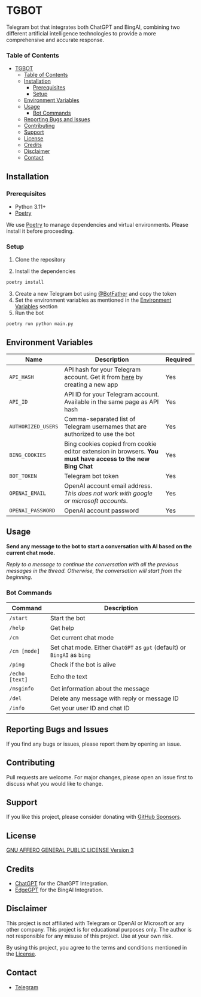 # TGBOT

Telegram bot that integrates both ChatGPT and BingAI, combining two different artificial intelligence technologies to provide a more comprehensive and accurate response.

### Table of Contents

- [TGBOT](#tgbot)
    - [Table of Contents](#table-of-contents)
  - [Installation](#installation)
    - [Prerequisites](#prerequisites)
    - [Setup](#setup)
  - [Environment Variables](#environment-variables)
  - [Usage](#usage)
    - [Bot Commands](#bot-commands)
  - [Reporting Bugs and Issues](#reporting-bugs-and-issues)
  - [Contributing](#contributing)
  - [Support](#support)
  - [License](#license)
  - [Credits](#credits)
  - [Disclaimer](#disclaimer)
  - [Contact](#contact)

## Installation

### Prerequisites

- Python 3.11+
- [Poetry](https://python-poetry.org/)

We use [Poetry](https://python-poetry.org/) to manage dependencies and virtual environments. Please install it before proceeding.

### Setup

1. Clone the repository
  
2. Install the dependencies

```sh
poetry install
```

3. Create a new Telegram bot using [@BotFather](https://t.me/BotFather) and copy the token
4. Set the environment variables as mentioned in the [Environment Variables](#environment-variables) section
5. Run the bot

```sh
poetry run python main.py
```

## Environment Variables

| Name | Description | Required |
| --- | --- | --- |
| `API_HASH` | API hash for your Telegram account. Get it from [here](https://my.telegram.org/apps) by creating a new app | Yes |
| `API_ID` | API ID for your Telegram account. Available in the same page as API hash | Yes |
| `AUTHORIZED_USERS` | Comma-separated list of Telegram usernames that are authorized to use the bot | Yes |
| `BING_COOKIES` | Bing cookies copied from cookie editor extension in browsers. **You must have access to the new Bing Chat** | Yes |
| `BOT_TOKEN` | Telegram bot token | Yes |
| `OPENAI_EMAIL` | OpenAI account email address. *This does not work with google or microsoft accounts*. | Yes |
| `OPENAI_PASSWORD` | OpenAI account password | Yes |

## Usage

**Send any message to the bot to start a conversation with AI based on the current chat mode.**

*Reply to a message to continue the conversation with all the previous messages in the thread. Otherwise, the conversation will start from the beginning.*

### Bot Commands

| Command | Description |
| --- | --- |
| `/start` | Start the bot |
| `/help` | Get help |
| `/cm` | Get current chat mode |
| `/cm [mode]` | Set chat mode. Either `ChatGPT` as `gpt` (default) or `BingAI` as `bing` |
| `/ping` | Check if the bot is alive |
| `/echo [text]` | Echo the text |
| `/msginfo` | Get information about the message |
| `/del` | Delete any message with reply or message ID |
| `/info` | Get your user ID and chat ID |

## Reporting Bugs and Issues

If you find any bugs or issues, please report them by opening an issue.

## Contributing

Pull requests are welcome. For major changes, please open an issue first to discuss what you would like to change.

## Support

If you like this project, please consider donating with [GitHub Sponsors](https://github.com/sponsors/rabilrbl).

## License

[GNU AFFERO GENERAL PUBLIC LICENSE Version 3](LICENSE)

## Credits

- [ChatGPT](https://github.com/acheong08/ChatGPT) for the ChatGPT Integration.
- [EdgeGPT](https://github.com/acheong08/EdgeGPT) for the BingAI Integration.

## Disclaimer

This project is not affiliated with Telegram or OpenAI or Microsoft or any other company. This project is for educational purposes only. The author is not responsible for any misuse of this project. Use at your own risk. 

By using this project, you agree to the terms and conditions mentioned in the [License](LICENSE).

## Contact

- [Telegram](https://t.me/rabilrbl)
